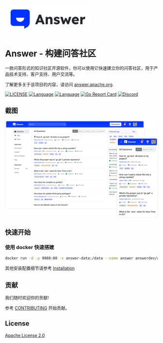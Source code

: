<a href="https://answer.apache.org">
    <img alt="logo" src="docs/img/logo.svg" height="99px">
</a>

# Answer - 构建问答社区

一款问答形式的知识社区开源软件，你可以使用它快速建立你的问答社区，用于产品技术支持、客户支持、用户交流等。

了解更多关于该项目的内容，请访问 [answer.apache.org](https://answer.apache.org).

[![LICENSE](https://img.shields.io/github/license/answerdev/answer)](https://github.com/answerdev/answer/blob/main/LICENSE)
[![Language](https://img.shields.io/badge/language-go-blue.svg)](https://golang.org/)
[![Language](https://img.shields.io/badge/language-react-blue.svg)](https://reactjs.org/)
[![Go Report Card](https://goreportcard.com/badge/github.com/answerdev/answer)](https://goreportcard.com/report/github.com/answerdev/answer)
[![Discord](https://img.shields.io/badge/discord-chat-5865f2?logo=discord&logoColor=f5f5f5)](https://discord.gg/Jm7Y4cbUej)

## 截图

![screenshot](docs/img/screenshot.png)

## 快速开始

### 使用 docker 快速搭建

```bash
docker run -d -p 9080:80 -v answer-data:/data --name answer answerdev/answer:latest
```

其他安装配置细节请参考 [Installation](https://answer.apache.org/docs/installation)

## 贡献

我们随时欢迎你的贡献!

参考 [CONTRIBUTING](https://answer.apache.org/docs/development/contributing/) 开始贡献。

## License

[Apache License 2.0](https://github.com/answerdev/answer/blob/main/LICENSE)
